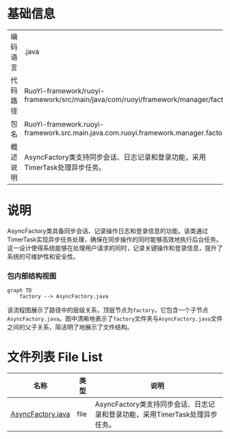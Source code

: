 # 基础信息

|      |      |
|------|------|
| 编码语言 | .java |
| 代码路径 | RuoYi-framework/ruoyi-framework/src/main/java/com/ruoyi/framework/manager/factory |
| 包名 | RuoYi-framework.ruoyi-framework.src.main.java.com.ruoyi.framework.manager.factory |
| 概述说明 | AsyncFactory类支持同步会话、日志记录和登录功能，采用TimerTask处理异步任务。 |

# 说明

AsyncFactory类具备同步会话、记录操作日志和登录信息的功能。该类通过TimerTask实现异步任务处理，确保在同步操作的同时能够高效地执行后台任务。这一设计使得系统能够在处理用户请求的同时，记录关键操作和登录信息，提升了系统的可维护性和安全性。


### 包内部结构视图

```mermaid
graph TD
    factory --> AsyncFactory.java
```

该流程图展示了路径中的层级关系，顶层节点为`factory`，它包含一个子节点`AsyncFactory.java`。图中清晰地表示了`factory`文件夹与`AsyncFactory.java`文件之间的父子关系，简洁明了地展示了文件结构。

# 文件列表 File List

| 名称   | 类型  | 说明 |
|-------|------|-------------|
| [AsyncFactory.java](AsyncFactory.md) | file | AsyncFactory类支持同步会话、日志记录和登录功能，采用TimerTask处理异步任务。 |


